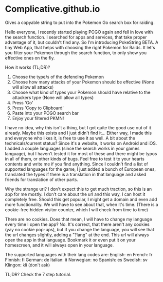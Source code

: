 # Complicative.github.io
Gives a copyable string to put into the Pokemon Go search box for raiding.

Hello everyone,
I recently started playing POGO again and fell in love with the search function. 
I searched for apps and services, that take proper advantage of it, but couldn't find any.
So I'm introducing PokeString BETA. 
A tiny Web App, that helps with choosing the right Pokemon for Raids. 
It let's you filter your Pokemon through the search function, to only show you effective ones on the fly.

How it works (TL;DR)?
1. Choose the type/s of the defending Pokemon
2. Choose how many attacks of your Pokemon should be effective (None will allow all attacks)
3. Choose what kind of types your Pokemon should have relative to the attackers type (None will allow all types)
4. Press 'Go'
5. Press 'Copy to Clipboard'
6. Paste into your POGO search bar
7. Enjoy your filtered PKMN!

I have no idea, why this isn't a thing, but I got quite the good use out of it already. 
Maybe this exists and I just didn't find it... Either way, I made this and everyone who likes it, is free to use it as well.
A bit about the technicals/current status?
Since it's a website, it works on Android and iOS. 
I added a couple languages (since the search works in your games language), 
but I haven't tested it for most of these and there might be typos in all of them, or other kinds of bugs. 
Feel free to test it to your hearts contents and write me if you find anything. 
Since I couldn't find a list of supported languages for the game, 
I just added a bunch of European ones, translated the types if there is a translation in that language and asked friends for translation of other parts. 

Why the strange url?
I don't expect this to get much traction, so this is an app for me mostly. 
I don't care about the url and this way, I can host it completely free. 
Should this get popular, I might get a domain and even add more functionality. 
We will have to see about that, when it's time. (There is a cookie-free hidden visitor counter, which I will check from time to time)

There are no cookies. Does that mean, I will have to change my language every time I open the app?
No. It's correct, that there aren't any cookies (yay no cookie pop-ups),  but if you change the language, 
you will see that the url changes slightly, adding a "?lang" at the end. 
This url will always open the app in that language. Bookmark it or even put it on your homescreen, and it will always open in your language.
  
The supported languages with their lang codes are:
English: en
French: fr
Finnish: fi
German: de
Italian: it
Norwegian: no
Spanish: es
Swedish: sv
Klingon: kli (don't ask)

TL;DR? Check the 7 step tutorial.
